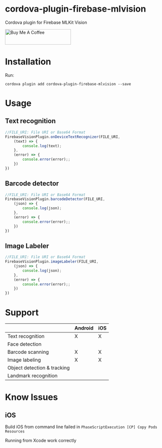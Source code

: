 cordova-plugin-firebase-mlvision
========================

Cordova plugin for Firebase MLKit Vision

<a href="https://www.buymeacoffee.com/alon22" target="_blank"><img src="https://cdn.buymeacoffee.com/buttons/default-orange.png" alt="Buy Me A Coffee" style="height: 51px !important;width: 217px !important;" ></a>

# Installation
Run:
```
cordova plugin add cordova-plugin-firebase-mlvision --save
```

# Usage
## Text recognition

```js
//FILE_URI: File URI or Base64 Format
FirebaseVisionPlugin.onDeviceTextRecognizer(FILE_URI,
    (text) => {
        console.log(text);
    },
    (error) => {
        console.error(error);;
    })
})
```

## Barcode detector
```js
//FILE_URI: File URI or Base64 Format
FirebaseVisionPlugin.barcodeDetector(FILE_URI,
    (json) => {
        console.log(json);
    },
    (error) => {
        console.error(error);;
    })
})
```

## Image Labeler
```js
//FILE_URI: File URI or Base64 Format
FirebaseVisionPlugin.imageLabeler(FILE_URI,
    (json) => {
        console.log(json);
    },
    (error) => {
        console.error(error);;
    })
})
```

# Support
|   |Android|iOS|
|---|---|---|
|Text recognition|X|X|
|Face detection| | |
|Barcode scanning|X|X|
|Image labeling|X|X|
|Object detection & tracking| | |
|Landmark recognition| | |

# Know Issues
## iOS
Build iOS from command line failed in
`PhaseScriptExecution [CP] Copy Pods Resources`

Running from Xcode work correctly
